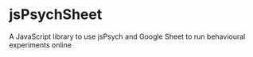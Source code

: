 # jsPsychSheet
A JavaScript library to use jsPsych and Google Sheet to run behavioural experiments online
